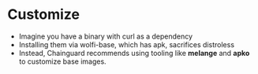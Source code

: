 # Customize

- Imagine you have a binary with curl as a dependency
- Installing them via wolfi-base, which has apk, sacrifices distroless
- Instead, Chainguard recommends using tooling like **melange** and **apko** to customize base images.
